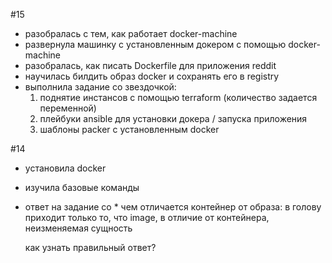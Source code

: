 #15
- разобралась с тем, как работает docker-machine
- развернула машинку с установленным докером с помощью docker-machine
- разобралась, как писать Dockerfile для приложения reddit
- научилась билдить образ docker и сохранять его в registry
- выполнила задание со звездочкой:
  1. поднятие инстансов с помощью terraform (количество задается переменной)
  2. плейбуки ansible для установки докера / запуска приложения
  3. шаблоны packer с установленным docker

#14
- установила docker
- изучила базовые команды
- ответ на задание со *
  чем отличается контейнер от образа:
  в голову приходит только то, что image, в отличие от контейнера, неизменяемая сущность

  как узнать правильный ответ?
  
